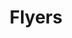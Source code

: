 ---
title: Flyers
crosslinks:
- hockey
- reddit_stream
- livven
- hockeyjerseys
- eagles
- philadelphia
- phillies
- nhl_games
- OttawaSenators
- flyer
- yardsale
- rangers
- NHLStreams
- juge88
- templeofthephil
- adidasatc
- The_Donald
- tendies
- phish
- politics
---